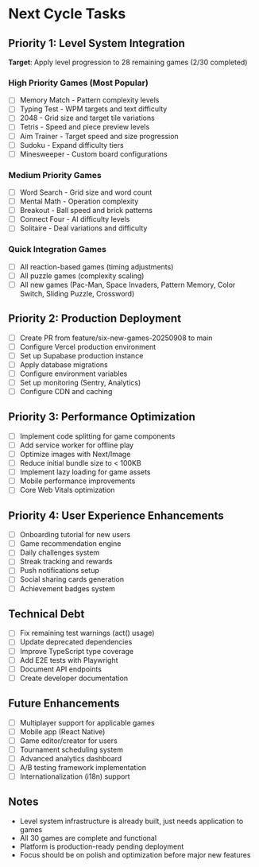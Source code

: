 # Next Cycle Tasks

## Priority 1: Level System Integration
**Target**: Apply level progression to 28 remaining games (2/30 completed)

### High Priority Games (Most Popular)
- [ ] Memory Match - Pattern complexity levels
- [ ] Typing Test - WPM targets and text difficulty  
- [ ] 2048 - Grid size and target tile variations
- [ ] Tetris - Speed and piece preview levels
- [ ] Aim Trainer - Target speed and size progression
- [ ] Sudoku - Expand difficulty tiers
- [ ] Minesweeper - Custom board configurations

### Medium Priority Games
- [ ] Word Search - Grid size and word count
- [ ] Mental Math - Operation complexity
- [ ] Breakout - Ball speed and brick patterns
- [ ] Connect Four - AI difficulty levels
- [ ] Solitaire - Deal variations and difficulty

### Quick Integration Games
- [ ] All reaction-based games (timing adjustments)
- [ ] All puzzle games (complexity scaling)
- [ ] All new games (Pac-Man, Space Invaders, Pattern Memory, Color Switch, Sliding Puzzle, Crossword)

## Priority 2: Production Deployment
- [ ] Create PR from feature/six-new-games-20250908 to main
- [ ] Configure Vercel production environment
- [ ] Set up Supabase production instance
- [ ] Apply database migrations
- [ ] Configure environment variables
- [ ] Set up monitoring (Sentry, Analytics)
- [ ] Configure CDN and caching

## Priority 3: Performance Optimization
- [ ] Implement code splitting for game components
- [ ] Add service worker for offline play
- [ ] Optimize images with Next/Image
- [ ] Reduce initial bundle size to < 100KB
- [ ] Implement lazy loading for game assets
- [ ] Mobile performance improvements
- [ ] Core Web Vitals optimization

## Priority 4: User Experience Enhancements
- [ ] Onboarding tutorial for new users
- [ ] Game recommendation engine
- [ ] Daily challenges system
- [ ] Streak tracking and rewards
- [ ] Push notifications setup
- [ ] Social sharing cards generation
- [ ] Achievement badges system

## Technical Debt
- [ ] Fix remaining test warnings (act() usage)
- [ ] Update deprecated dependencies
- [ ] Improve TypeScript type coverage
- [ ] Add E2E tests with Playwright
- [ ] Document API endpoints
- [ ] Create developer documentation

## Future Enhancements
- [ ] Multiplayer support for applicable games
- [ ] Mobile app (React Native)
- [ ] Game editor/creator for users
- [ ] Tournament scheduling system
- [ ] Advanced analytics dashboard
- [ ] A/B testing framework implementation
- [ ] Internationalization (i18n) support

## Notes
- Level system infrastructure is already built, just needs application to games
- All 30 games are complete and functional
- Platform is production-ready pending deployment
- Focus should be on polish and optimization before major new features